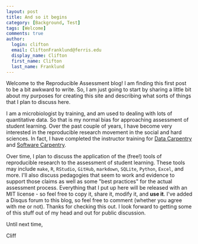 ```yaml
---
layout: post
title: And so it begins
category: [Background, Test]
tags: [Welcome]
comments: true
author:
  login: clifton
  email: CliftonFranklund@ferris.edu
  display_name: Clifton
  first_name: Clifton
  last_name: Franklund
---
```


Welcome to the Reproducible Assessment blog! I am finding this first post to be a bit awkward to write. So, I am just going to start by sharing a little bit about my purposes for creating this site and describing what sorts of things that I plan to discuss here.

I am a microbiologist by training, and am used to dealing with lots of quantitative data. So that is my normal bias for approaching assessment of student learning. Over the past couple of years, I have become very interested in the reproducible research movement in the social and hard sciences. In fact, I have completed the instructor training for [Data Carpentry](http://www.datacarpentry.org) and [Software Carpentry](https://github.com/swcarpentry).

Over time, I plan to discuss the application of the (free!) tools of reproducible research to the assessment of student learning. These tools may include `make`, `R`, `RStudio`, `GitHub`, `markdown`, `SQLite`, `Python`, `Excel`, and more. I'll also discuss pedagogies that seem to work and evidence to support those claims as well as some "best practices" for the actual assessment process. Everything that I put up here will be released with an MIT license - so feel free to copy it, share it, modify it, and **use it**. I've added a Disqus forum to this blog, so feel free to comment (whether you agree with me or not). Thanks for checking this out. I look forward to getting some of this stuff out of my head and out for public discussion.

Until next time,

Cliff
